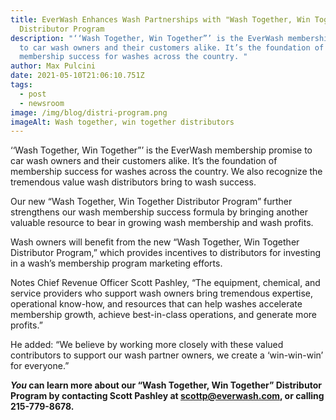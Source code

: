 ```yaml
---
title: EverWash Enhances Wash Partnerships with "Wash Together, Win Together"
  Distributor Program
description: "‘‘Wash Together, Win Together”’ is the EverWash membership promise
  to car wash owners and their customers alike. It’s the foundation of
  membership success for washes across the country. "
author: Max Pulcini
date: 2021-05-10T21:06:10.751Z
tags:
  - post
  - newsroom
image: /img/blog/distri-program.png
imageAlt: Wash together, win together distributors
---
```

‘‘Wash Together, Win Together”’ is the EverWash membership promise to car wash owners and their customers alike. It’s the foundation of membership success for washes across the country. We also recognize the tremendous value wash distributors bring to wash success.

Our new “Wash Together, Win Together Distributor Program” further strengthens our wash membership success formula by bringing another valuable resource to bear in growing wash membership and wash profits. 

Wash owners will benefit from the new “Wash Together, Win Together Distributor Program,” which provides incentives to distributors for investing in a wash’s membership program marketing efforts.

Notes Chief Revenue Officer Scott Pashley, “The equipment, chemical, and service providers who support wash owners bring tremendous expertise, operational know-how, and resources that can help washes accelerate membership growth, achieve best-in-class operations, and generate more profits.”

He added: “We believe by working more closely with these valued contributors to support our wash partner owners, we create a ‘win-win-win’ for everyone.” 

***You* can learn more about our “Wash Together, Win Together” Distributor Program by contacting Scott Pashley at [scottp@everwash.com](mailto:scottp@everwash.com), or calling 215-779-8678.**